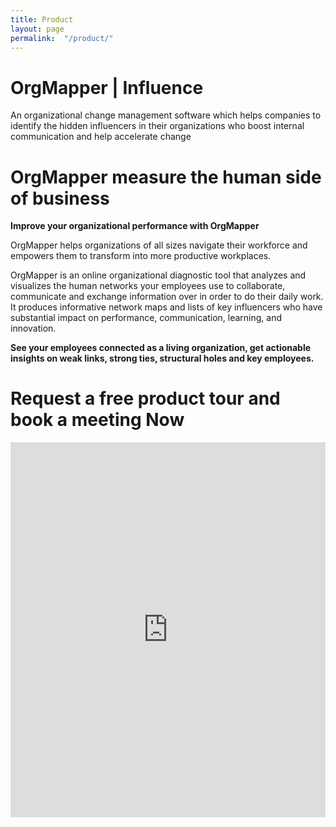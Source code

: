 ```yaml
---
title: Product
layout: page
permalink:  "/product/"
---
```


# OrgMapper | Influence
An organizational change management software which helps companies to identify the hidden influencers in their organizations who boost internal communication and help accelerate change
 
		
# OrgMapper measure the human side of business

**Improve your organizational performance with OrgMapper**

OrgMapper helps organizations of all sizes navigate their workforce and empowers them to transform into more productive workplaces.

OrgMapper is an online organizational diagnostic tool that analyzes and visualizes the human networks your employees use to collaborate, communicate and exchange information over in order to do their daily work. It produces informative network maps and lists of key influencers who have substantial impact on performance, communication, learning, and innovation.

**See your employees connected as a living organization, get actionable insights on weak links, strong ties, structural holes and key employees.**

# Request a free product tour and book a meeting Now

<iframe id="advanced_iframe" name="hubspot" src="https://app.hubspot.com/meetings/orsolya-csetri60" width="100%" height="600px" scrolling="auto" frameborder="0" border="0" allowtransparency="true"></iframe>

<!-- Start of HubSpot Embed Code -->
  <script type="text/javascript" id="hs-script-loader" async defer src="//js.hs-scripts.com/1783418.js"></script>
<!-- End of HubSpot Embed Code -->